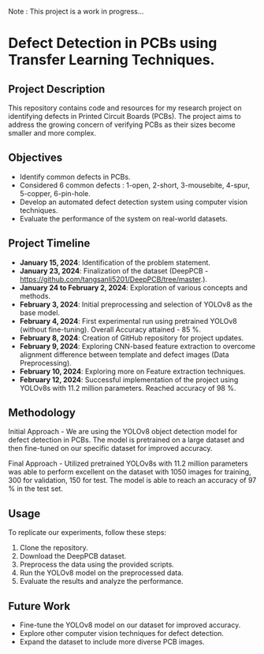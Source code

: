 Note : This project is a work in progress...

# Defect Detection in PCBs using Transfer Learning Techniques.

## Project Description
This repository contains code and resources for my research project on identifying defects in Printed Circuit Boards (PCBs). The project aims to address the growing concern of verifying PCBs as their sizes become smaller and more complex.

## Objectives
- Identify common defects in PCBs.
- Considered 6 common defects : 1-open, 2-short, 3-mousebite, 4-spur, 5-copper, 6-pin-hole.
- Develop an automated defect detection system using computer vision techniques.
- Evaluate the performance of the system on real-world datasets.

## Project Timeline
- **January 15, 2024**: Identification of the problem statement.
- **January 23, 2024**: Finalization of the dataset (DeepPCB - https://github.com/tangsanli5201/DeepPCB/tree/master.).
- **January 24 to February 2, 2024**: Exploration of various concepts and methods.
- **February 3, 2024**: Initial preprocessing and selection of YOLOv8 as the base model.
- **February 4, 2024**: First experimental run using pretrained YOLOv8 (without fine-tuning).  Overall Accuracy attained - 85 %.
- **February 8, 2024**: Creation of GitHub repository for project updates.
- **February 9, 2024**: Exploring CNN-based feature extraction to overcome alignment difference between template and defect images (Data Preprocessing).
- **February 10, 2024**: Exploring more on Feature extraction techniques.
- **February 12, 2024**: Successful implementation of the project using YOLOv8s with 11.2 million parameters. Reached accuracy of 98 %.

## Methodology
Initial Approach - We are using the YOLOv8 object detection model for defect detection in PCBs. The model is pretrained on a large dataset and then fine-tuned on our specific dataset for improved accuracy.

Final Approach - Utilized pretrained YOLOv8s with 11.2 million parameters was able to perform excellent on the dataset with 1050 images for training, 300 for validation, 150 for test.
The model is able to reach an accuracy of 97 % in the test set.

## Usage
To replicate our experiments, follow these steps:
1. Clone the repository.
2. Download the DeepPCB dataset.
3. Preprocess the data using the provided scripts.
4. Run the YOLOv8 model on the preprocessed data.
5. Evaluate the results and analyze the performance.

## Future Work
- Fine-tune the YOLOv8 model on our dataset for improved accuracy.
- Explore other computer vision techniques for defect detection.
- Expand the dataset to include more diverse PCB images.
